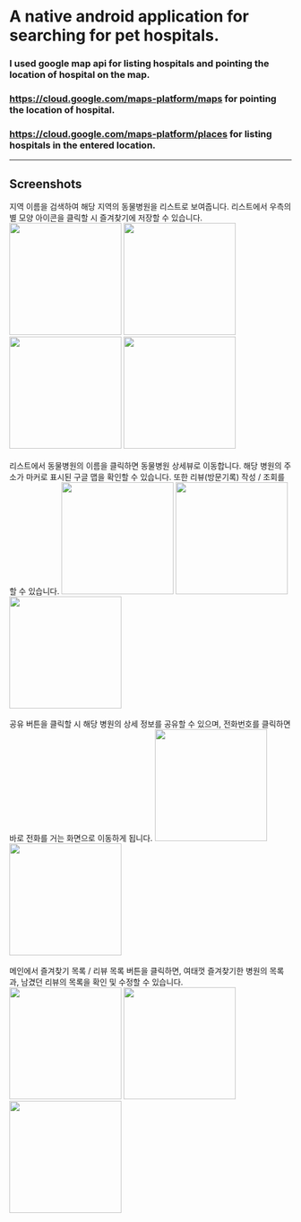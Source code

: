 # A native android application for searching for pet hospitals.
### I used google map api for listing hospitals and pointing the location of hospital on the map. 
### https://cloud.google.com/maps-platform/maps for pointing the location of hospital.
### https://cloud.google.com/maps-platform/places for listing hospitals in the entered location.

-----
## Screenshots

<div>
지역 이름을 검색하여 해당 지역의 동물병원을 리스트로 보여줍니다. 리스트에서 우측의 별 모양 아이콘을 클릭할 시 즐겨찾기에 저장할 수 있습니다.
<img width="200" src="https://user-images.githubusercontent.com/48341594/102567967-eb2b2200-4125-11eb-9f2b-d8e6180e5f14.jpg" >
<img width="200" src="https://user-images.githubusercontent.com/48341594/102567969-ec5c4f00-4125-11eb-807e-cdd6303c40f9.jpg" >
<img width="200" src="https://user-images.githubusercontent.com/48341594/102567973-ecf4e580-4125-11eb-8ae2-74a64f3ce591.jpg" >
<img width="200" src="https://user-images.githubusercontent.com/48341594/102567976-ed8d7c00-4125-11eb-947c-99de8775e82f.jpg" >
</div>  

<br>
<div>
리스트에서 동물병원의 이름을 클릭하면 동물병원 상세뷰로 이동합니다. 해당 병원의 주소가 마커로 표시된 구글 맵을 확인할 수 있습니다. 또한 리뷰(방문기록) 작성 / 조회를 할 수 있습니다.
<img width="200" src="https://user-images.githubusercontent.com/48341594/102567977-ee261280-4125-11eb-94fe-5b27bc6f09e2.jpg" >
<img width="200" src="https://user-images.githubusercontent.com/48341594/102567981-ef573f80-4125-11eb-9f2b-5590d7ef1949.jpg" >
<img width="200" src="https://user-images.githubusercontent.com/48341594/102567983-efefd600-4125-11eb-94cd-96cd3f1b6c01.jpg" >
</div>

<br>
<div>  
공유 버튼을 클릭할 시 해당 병원의 상세 정보를 공유할 수 있으며, 전화번호를 클릭하면 바로 전화를 거는 화면으로 이동하게 됩니다.
<img width="200" src="https://user-images.githubusercontent.com/48341594/102567978-eebea900-4125-11eb-9b7d-5e5c1083a07b.jpg" >
<img width="200" src="https://user-images.githubusercontent.com/48341594/102567984-efefd600-4125-11eb-849e-969c8f4a9b6c.jpg" >
</div>

<br>
<div>
메인에서 즐겨찾기 목록 / 리뷰 목록 버튼을 클릭하면, 여태껏 즐겨찾기한 병원의 목록과, 남겼던 리뷰의 목록을 확인 및 수정할 수 있습니다.
<img width="200" src="https://user-images.githubusercontent.com/48341594/102567967-eb2b2200-4125-11eb-9f2b-d8e6180e5f14.jpg" >
<img width="200" src="https://user-images.githubusercontent.com/48341594/102567985-f0886c80-4125-11eb-9c33-c89123031b88.jpg" >
<img width="200" src="https://user-images.githubusercontent.com/48341594/102567972-ec5c4f00-4125-11eb-8a28-766714997c48.jpg" >
</div>

